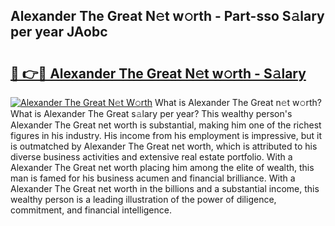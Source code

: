 ## Alexander The Great N𝚎t w𝚘rth - Part-sso S𝚊lary per year JAobc

# <h2><a href="http://gc3r4b.nevu.top/?p=Alexander+The+Great">🔗 👉🔴 Alexander The Great N𝚎t w𝚘rth - S𝚊lary</a></h2>

[![Alexander The Great N𝚎t W𝚘rth](https://i.imgur.com/Oavwk0R.jpeg)](http://gc3r4b.nevu.top/?p=Alexander+The+Great)
What is Alexander The Great n𝚎t w𝚘rth? What is Alexander The Great s𝚊lary per year?
This wealthy person's Alexander The Great net worth is substantial, making him one of the richest figures in his industry. His income from his employment is impressive, but it is outmatched by Alexander The Great net worth, which is attributed to his diverse business activities and extensive real estate portfolio. With a Alexander The Great net worth placing him among the elite of wealth, this man is famed for his business acumen and financial brilliance. With a Alexander The Great net worth in the billions and a substantial income, this wealthy person is a leading illustration of the power of diligence, commitment, and financial intelligence.
